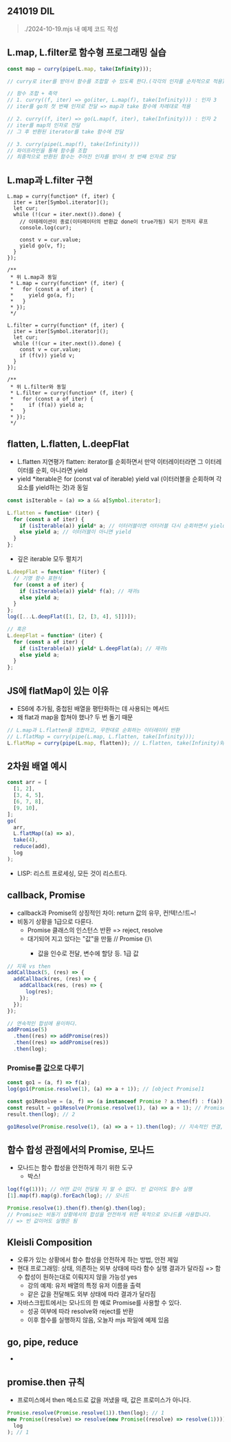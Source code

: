 ## 241019 DIL

> ./2024-10-19.mjs 내 예제 코드 작성

## L.map, L.filter로 함수형 프로그래밍 실습

```jsx
const map = curry(pipe(L.map, take(Infinity)));

// curry로 iter를 받아서 함수를 조합할 수 있도록 한다.(각각의 인자를 순차적으로 적용)

// 함수 조합 + 축약
// 1. curry((f, iter) => go(iter, L.map(f), take(Infinity))) : 인자 3
// iter를 go의 첫 번째 인자로 전달 => map과 take 함수에 차례대로 적용

// 2. curry((f, iter) => go(L.map(f, iter), take(Infinity))) : 인자 2
// iter를 map의 인자로 전달
// 그 후 반환된 iterator를 take 함수에 전달

// 3. curry(pipe(L.map(f), take(Infinity)))
// 파이프라인을 통해 함수를 조합
// 최종적으로 반환된 함수는 주어진 인자를 받아서 첫 번째 인자로 전달
```

## L.map과 L.filter 구현

```tsx
L.map = curry(function* (f, iter) {
  iter = iter[Symbol.iterator]();
  let cur;
  while (!(cur = iter.next()).done) {
    // 이테레이션이 종료(이터레이터의 반환값 done이 true가됨) 되기 전까지 루프
    console.log(cur);

    const v = cur.value;
    yield go(v, f);
  }
});

/**
 * 위 L.map과 동일
 * L.map = curry(function* (f, iter) {
 *   for (const a of iter) {
 *     yield go(a, f);
 *   }
 * });
 */

L.filter = curry(function* (f, iter) {
  iter = iter[Symbol.iterator]();
  let cur;
  while (!(cur = iter.next()).done) {
    const v = cur.value;
    if (f(v)) yield v;
  }
});

/**
 * 위 L.filter와 동일
 * L.filter = curry(function* (f, iter) {
 *   for (const a of iter) {
 *     if (f(a)) yield a;
 *   }
 * });
 */
```

## flatten, L.flatten, L.deepFlat

- L.flatten 지연평가 flatten: iterator를 순회하면서 만약 이터레이터라면 그 이터레이터를 순회, 아니라면 yield
- yield \*iterable은 for (const val of iterable) yield val (이터러블을 순회하며 각 요소를 yield하는 것)과 동일

```jsx
const isIterable = (a) => a && a[Symbol.iterator];

L.flatten = function* (iter) {
  for (const a of iter) {
    if (isIterable(a)) yield* a; // 이터러블이면 이터러블 다시 순회하면서 yield
    else yield a; // 이터러블이 아니면 yield
  }
};
```

- 깊은 iterable 모두 펼치기

```jsx
L.deepFlat = function* f(iter) {
  // 기명 함수 표현식
  for (const a of iter) {
    if (isIterable(a)) yield* f(a); // 재귀s
    else yield a;
  }
};
log([...L.deepFlat([1, [2, [3, 4], 5]])]);

// 혹은
L.deepFlat = function* (iter) {
  for (const a of iter) {
    if (isIterable(a)) yield* L.deepFlat(a); // 재귀s
    else yield a;
  }
};
```

## JS에 flatMap이 있는 이유

- ES6에 추가됨, 중첩된 배열을 평탄화하는 데 사용되는 메서드
- 왜 flat과 map을 합쳐야 했나? 두 번 돌기 때문

```jsx
// L.map과 L.flatten을 조합하고, 무한대로 순회하는 이터레이터 반환
// L.flatMap = curry(pipe(L.map, L.flatten, take(Infinity)));
L.flatMap = curry(pipe(L.map, flatten)); // L.flatten, take(Infinity)와 같은 동작 => 즉, 평가를 완료한 이터레이턴 반환
```

## 2차원 배열 예시

```jsx
const arr = [
  [1, 2],
  [3, 4, 5],
  [6, 7, 8],
  [9, 10],
];
go(
  arr,
  L.flatMap((a) => a),
  take(4),
  reduce(add),
  log
);
```

- LISP: 리스트 프로세싱, 모든 것이 리스트다.

## callback, Promise

- callback과 Promise의 상징적인 차이: return 값의 유무, 컨!텍!스!트~!
- 비동기 상황을 1급으로 다룬다.
  - Promise 클래스의 인스턴스 반환 => reject, resolve
  - 대기되어 지고 있다는 "값"을 만듦 // Promise {<pending>}\
    - 값을 인수로 전달, 변수에 할당 등. 1급 값

```jsx
// 지옥 vs then
addCallback(5, (res) => {
  addCallback(res, (res) => {
    addCallback(res, (res) => {
      log(res);
    });
  });
});

// 연속적인 합성에 용이하다.
addPromise(5)
  .then((res) => addPromise(res))
  .then((res) => addPromise(res))
  .then(log);
```

### Promise를 값으로 다루기

```jsx
const go1 = (a, f) => f(a);
log(go1(Promise.resolve(1), (a) => a + 1)); // [object Promise]1

const go1Resolve = (a, f) => (a instanceof Promise ? a.then(f) : f(a));
const result = go1Resolve(Promise.resolve(1), (a) => a + 1); // Promise {<pending>}
result.then(log); // 2

go1Resolve(Promise.resolve(1), (a) => a + 1).then(log); // 지속적인 연결, 연속적 함수 실행
```

## 함수 합성 관점에서의 Promise, 모나드

- 모나드는 함수 합성을 안전하게 하기 위한 도구
  - 박스!

```jsx
log(f(g(1))); // 어떤 값이 전달될 지 알 수 없다. 빈 값이어도 함수 실행
[1].map(f).map(g).forEach(log); // 모나드

Promise.resolve(1).then(f).then(g).then(log);
// Promise는 비동기 상황에서의 합성을 안전하게 위한 목적으로 모나드를 사용합니다.
// => 빈 값이어도 실행은 됨
```

## Kleisli Composition

- 오류가 있는 상황에서 함수 합성을 안전하게 하는 방법, 안전 제일
- 현대 프로그래밍: 상태, 의존하는 외부 상태에 따라 함수 실행 결과가 달라짐 => 함수 합성이 원하는대로 이뤄지지 않을 가능성 yes
  - 강의 예제: 유저 배열의 특정 유저 이름을 출력
  - 같은 값을 전달해도 외부 상태에 따라 결과가 달라짐
- 자바스크립트에서는 모나드의 한 예로 Promise를 사용할 수 있다.
  - 성공 여부에 따라 resolve와 reject를 반환
  - 이후 함수를 실행하지 않음, 오늘자 mjs 파일에 예제 있음

## go, pipe, reduce

-

## promise.then 규칙

- 프로미스에서 then 메소드로 값을 꺼냈을 때, 값은 프로미스가 아니다.

```jsx
Promise.resolve(Promise.resolve(1)).then(log); // 1
new Promise((resolve) => resolve(new Promise((resolve) => resolve(1)))).then(
  log
); // 1
```
